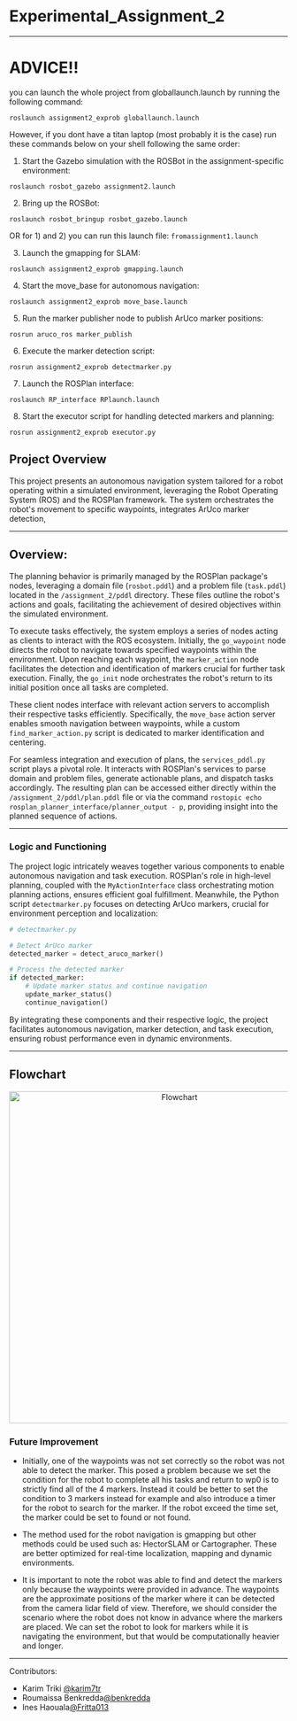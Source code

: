 # Experimental_Assignment_2
---

# ADVICE!!

you can launch the whole project from globallaunch.launch by running the following command: 
```console
roslaunch assignment2_exprob globallaunch.launch
```
However, if you dont have a titan laptop (most probably it is the case) run these commands below on your shell following the same order: 

1) Start the Gazebo simulation with the ROSBot in the assignment-specific environment:
```console
roslaunch rosbot_gazebo assignment2.launch
```
2) Bring up the ROSBot:
```console
roslaunch rosbot_bringup rosbot_gazebo.launch
```

OR for 1) and 2) you can run this launch file: `fromassignment1.launch` 

3. Launch the gmapping for SLAM:
```console
roslaunch assignment2_exprob gmapping.launch
```
4. Start the move_base for autonomous navigation:
```console
roslaunch assignment2_exprob move_base.launch
```
5. Run the marker publisher node to publish ArUco marker positions:
```console
rosrun aruco_ros marker_publish
```
6. Execute the marker detection script:
```console
rosrun assignment2_exprob detectmarker.py
```
7. Launch the ROSPlan interface:
```console
roslaunch RP_interface RPlaunch.launch
```
8. Start the executor script for handling detected markers and planning:
```console
rosrun assignment2_exprob executor.py
```

## Project Overview

This project presents an autonomous navigation system tailored for a robot operating within a simulated environment, leveraging the Robot Operating System (ROS) and the ROSPlan framework. The system orchestrates the robot's movement to specific waypoints, integrates ArUco marker detection, 


---
## Overview:

The planning behavior is primarily managed by the ROSPlan package's nodes, leveraging a domain file (`rosbot.pddl`) and a problem file (`task.pddl`) located in the `/assignment_2/pddl` directory. These files outline the robot's actions and goals, facilitating the achievement of desired objectives within the simulated environment.

To execute tasks effectively, the system employs a series of nodes acting as clients to interact with the ROS ecosystem. Initially, the `go_waypoint` node directs the robot to navigate towards specified waypoints within the environment. Upon reaching each waypoint, the `marker_action` node facilitates the detection and identification of markers crucial for further task execution. Finally, the `go_init` node orchestrates the robot's return to its initial position once all tasks are completed.

These client nodes interface with relevant action servers to accomplish their respective tasks efficiently. Specifically, the `move_base` action server enables smooth navigation between waypoints, while a custom `find_marker_action.py` script is dedicated to marker identification and centering.

For seamless integration and execution of plans, the `services_pddl.py` script plays a pivotal role. It interacts with ROSPlan's services to parse domain and problem files, generate actionable plans, and dispatch tasks accordingly. The resulting plan can be accessed either directly within the `/assignment_2/pddl/plan.pddl` file or via the command `rostopic echo rosplan_planner_interface/planner_output - p`, providing insight into the planned sequence of actions.

---

### Logic and Functioning

The project logic intricately weaves together various components to enable autonomous navigation and task execution. ROSPlan's role in high-level planning, coupled with the `MyActionInterface` class orchestrating motion planning actions, ensures efficient goal fulfillment. Meanwhile, the Python script `detectmarker.py` focuses on detecting ArUco markers, crucial for environment perception and localization:

```python
# detectmarker.py

# Detect ArUco marker
detected_marker = detect_aruco_marker()

# Process the detected marker
if detected_marker:
    # Update marker status and continue navigation
    update_marker_status()
    continue_navigation()
```

By integrating these components and their respective logic, the project facilitates autonomous navigation, marker detection, and task execution, ensuring robust performance even in dynamic environments.

---

## Flowchart

<p align="center">
  <img src="flowchart.png" alt="Flowchart" width="600">
</p>

### Future Improvement
- Initially, one of the waypoints was not set correctly so the robot was not able to detect the marker. This posed a problem because we set the condition for the robot to complete all his tasks and return to wp0 is to strictly find all of the 4 markers. 
Instead it could be better to set the condition to 3 markers instead for example and also introduce a timer for the robot to search for the marker. 
If the robot exceed the time set, the marker could be set to found or not found. 

- The method used for the robot navigation is gmapping but other methods could be used such as: HectorSLAM or Cartographer. These are better optimized for real-time localization, mapping and dynamic environments.

- It is important to note the robot was able to find and detect the markers only because the waypoints were provided in advance. The waypoints are the approximate positions of the marker where it can be detected from the camera lidar field of view. 
Therefore, we should consider the scenario where the robot does not know in advance where the markers are placed. We can set the robot to look for markers while it is navigating the environment, but that would be computationally heavier and longer.

---

Contributors:
- Karim Triki [@karim7tr](https://github.com/karim7tr)
- Roumaissa Benkredda[@benkredda](https://github.com/benkredda)
- Ines Haouala[@Fritta013](https://github.com/Fritta013)
  
